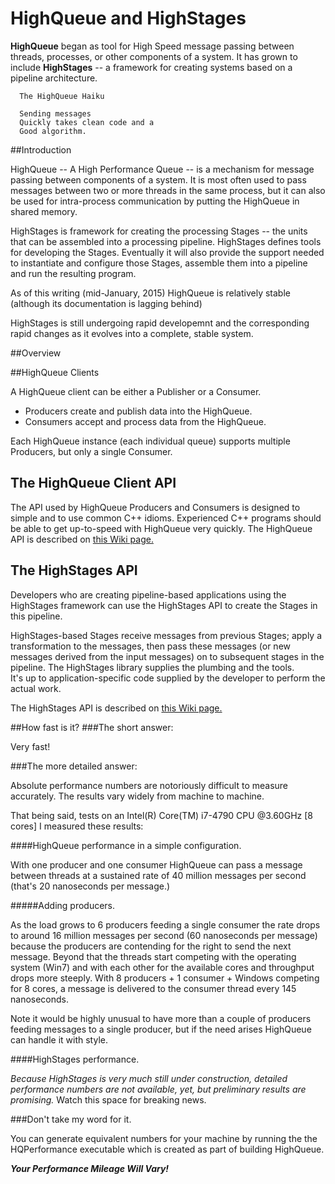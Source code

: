 # HighQueue and HighStages
<b>HighQueue</b> began as tool for High Speed message passing between threads, processes, or other components of a system.   It has grown to include <b>HighStages</b> -- a framework for creating systems based on a pipeline architecture.


```
  The HighQueue Haiku

  Sending messages
  Quickly takes clean code and a
  Good algorithm.
```

##Introduction

HighQueue -- A High Performance Queue -- is a mechanism for message passing between components of a system.  It is most often used to pass messages between two or more threads in the same process, but it can also be 
used for intra-process communication by putting the HighQueue in shared memory. 

HighStages is framework for creating the processing Stages -- the units that can be assembled into a processing pipeline.   HighStages defines tools for developing the Stages.
Eventually it will also provide the support needed to instantiate and configure those Stages, assemble them into a pipeline and run the resulting program.

As of this writing (mid-January, 2015) HighQueue is relatively stable (although its documentation is lagging behind)  

HighStages is still undergoing rapid developemnt and the corresponding rapid changes as it evolves into a complete, stable system.

##Overview 

##HighQueue Clients

A HighQueue client can be either a Publisher or a Consumer.
  *	Producers create and publish data into the HighQueue.   
  * Consumers accept and process data from the HighQueue.
  
Each HighQueue instance (each individual queue) supports multiple Producers, but only a single Consumer.

## The HighQueue Client API

The API used by HighQueue Producers and Consumers is designed to simple and to use common C++ idioms.  Experienced C++ programs should be able to get up-to-speed with HighQueue very quickly.
The HighQueue API is described on [this Wiki page.](https://github.com/dale-wilson/HighQueue/wiki/HighQueue-API)

## The HighStages API
Developers who are creating pipeline-based applications using the HighStages framework can use the HighStages API to create the Stages in this pipeline.

HighStages-based Stages receive messages from previous Stages; apply a transformation to the messages, then pass these messages (or new messages derived from the input messages) 
on to subsequent stages in the pipeline.  The HighStages library supplies the plumbing and the tools.  
It's up to application-specific code supplied by the developer to perform the actual work.

The HighStages API is described on [this Wiki page.](https://github.com/dale-wilson/HighQueue/wiki/HighStages-API)

##How fast is it?
###The short answer:  

Very fast!

###The more detailed answer:

Absolute performance numbers are notoriously difficult to measure accurately. The results vary widely from machine to machine.

That being said, tests on an Intel(R) Core(TM) i7-4790 CPU @3.60GHz [8 cores] I measured these results:

####HighQueue performance in a simple configuration.

With one producer and one consumer HighQueue can pass a message between threads at a sustained rate of 40 million messages per second (that's 20 nanoseconds per message.)

#####Adding producers.

As the load grows to 6 producers feeding a single consumer the rate drops to around 16 million messages per second (60 nanoseconds per message) because the 
producers are contending for the right to send the next message.  Beyond that the threads start competing with the operating system (Win7) and with each other 
for the available cores and throughput drops more steeply.  With 8 producers + 1 consumer + Windows competing for 8 cores, a message is delivered to the consumer thread every 145 nanoseconds.

Note it would be highly unusual to have more than a couple of producers feeding messages to a single producer, but if the need arises HighQueue can handle it with style.

####HighStages performance.

<em>Because HighStages is very much still under construction, detailed performance numbers are not available, yet, but preliminary results are promising.</em> 
Watch this space for breaking news.

###Don't take my word for it.

You can generate equivalent numbers for your machine by running the the HQPerformance executable which is created as part of building HighQueue.

<b><em>Your Performance Mileage Will Vary!</em></b>

